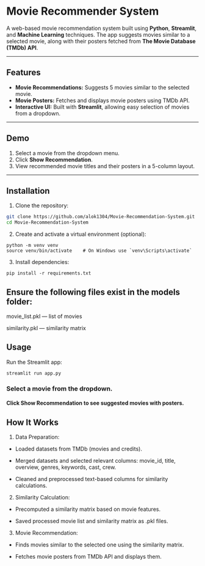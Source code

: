 # Movie Recommender System

A web-based movie recommendation system built using **Python**, **Streamlit**, and **Machine Learning** techniques. The app suggests movies similar to a selected movie, along with their posters fetched from **The Movie Database (TMDb) API**.

---

## Features

- **Movie Recommendations:** Suggests 5 movies similar to the selected movie.  
- **Movie Posters:** Fetches and displays movie posters using TMDb API.  
- **Interactive UI:** Built with **Streamlit**, allowing easy selection of movies from a dropdown.  

---

## Demo

1. Select a movie from the dropdown menu.  
2. Click **Show Recommendation**.  
3. View recommended movie titles and their posters in a 5-column layout.  

---

## Installation

1. Clone the repository:

```bash
git clone https://github.com/alok1304/Movie-Recommendation-System.git
cd Movie-Recommendation-System
```

2. Create and activate a virtual environment (optional):

```
python -m venv venv
source venv/bin/activate    # On Windows use `venv\Scripts\activate`
```

3. Install dependencies:
```
pip install -r requirements.txt
```

## Ensure the following files exist in the models folder:

movie_list.pkl — list of movies

similarity.pkl — similarity matrix

## Usage

Run the Streamlit app:
```
streamlit run app.py
```

### Select a movie from the dropdown.

#### Click Show Recommendation to see suggested movies with posters.

## How It Works

1. Data Preparation:

- Loaded datasets from TMDb (movies and credits).

- Merged datasets and selected relevant columns: movie_id, title, overview, genres, keywords, cast, crew.

- Cleaned and preprocessed text-based columns for similarity calculations.

2. Similarity Calculation:

- Precomputed a similarity matrix based on movie features.

- Saved processed movie list and similarity matrix as .pkl files.

3. Movie Recommendation:

- Finds movies similar to the selected one using the similarity matrix.

- Fetches movie posters from TMDb API and displays them.


